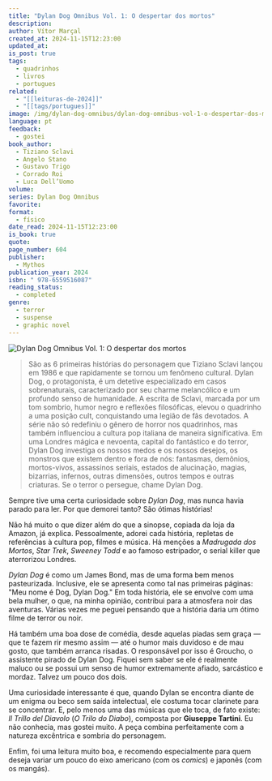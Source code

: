 ```yaml
---
title: "Dylan Dog Omnibus Vol. 1: O despertar dos mortos"
description: 
author: Vítor Marçal
created_at: 2024-11-15T12:23:00
updated_at: 
is_post: true
tags:
  - quadrinhos
  - livros
  - portugues
related:
  - "[[leituras-de-2024]]"
  - "[[tags/portugues]]"
image: /img/dylan-dog-omnibus/dylan-dog-omnibus-vol-1-o-despertar-dos-mortos.jpg
language: pt
feedback:
  - gostei
book_author:
  - Tiziano Sclavi
  - Angelo Stano
  - Gustavo Trigo
  - Corrado Roi
  - Luca Dell’Uomo
volume: 
series: Dylan Dog Omnibus
favorite: 
format:
  - físico
date_read: 2024-11-15T12:23:00
is_book: true
quote: 
page_number: 604
publisher:
  - Mythos
publication_year: 2024
isbn: " 978-6559516087"
reading_status:
  - completed
genre:
  - terror
  - suspense
  - graphic novel
---
```


![Dylan Dog Omnibus Vol. 1: O despertar dos mortos](img/dylan-dog-omnibus/dylan-dog-omnibus-vol-1-o-despertar-dos-mortos.jpg)

> São as 6 primeiras histórias do personagem que Tiziano Sclavi lançou em 1986 e que rapidamente se tornou um fenômeno cultural. Dylan Dog, o protagonista, é um detetive especializado em casos sobrenaturais, caracterizado por seu charme melancólico e um profundo senso de humanidade. A escrita de Sclavi, marcada por um tom sombrio, humor negro e reflexões filosóficas, elevou o quadrinho a uma posição cult, conquistando uma legião de fãs devotados. A série não só redefiniu o gênero de horror nos quadrinhos, mas também influenciou a cultura pop italiana de maneira significativa. Em uma Londres mágica e nevoenta, capital do fantástico e do terror, Dylan Dog investiga os nossos medos e os nossos desejos, os monstros que existem dentro e fora de nós: fantasmas, demônios, mortos-vivos, assassinos seriais, estados de alucinação, magias, bizarrias, infernos, outras dimensões, outros tempos e outras criaturas. Se o terror o persegue, chame Dylan Dog.

Sempre tive uma certa curiosidade sobre _Dylan Dog_, mas nunca havia parado para ler. Por que demorei tanto? São ótimas histórias!

Não há muito o que dizer além do que a sinopse, copiada da loja da Amazon, já explica. Pessoalmente, adorei cada história, repletas de referências à cultura pop, filmes e música. Há menções a _Madrugada dos Mortos_, _Star Trek_, _Sweeney Todd_ e ao famoso estripador, o serial killer que aterrorizou Londres.

_Dylan Dog_ é como um James Bond, mas de uma forma bem menos pasteurizada. Inclusive, ele se apresenta como tal nas primeiras páginas: "Meu nome é Dog, Dylan Dog." Em toda história, ele se envolve com uma bela mulher, o que, na minha opinião, contribui para a atmosfera noir das aventuras. Várias vezes me peguei pensando que a história daria um ótimo filme de terror ou noir.

Há também uma boa dose de comédia, desde aquelas piadas sem graça — que te fazem rir mesmo assim — até o humor mais duvidoso e de mau gosto, que também arranca risadas. O responsável por isso é Groucho, o assistente pirado de Dylan Dog. Fiquei sem saber se ele é realmente maluco ou se possui um senso de humor extremamente afiado, sarcástico e mordaz. Talvez um pouco dos dois.

Uma curiosidade interessante é que, quando Dylan se encontra diante de um enigma ou beco sem saída intelectual, ele costuma tocar clarinete para se concentrar. E, pelo menos uma das músicas que ele toca, de fato existe: _Il Trillo del Diavolo_ (_O Trilo do Diabo_), composta por **Giuseppe Tartini**. Eu não conhecia, mas gostei muito. A peça combina perfeitamente com a natureza excêntrica e sombria do personagem.

Enfim, foi uma leitura muito boa, e recomendo especialmente para quem deseja variar um pouco do eixo americano (com os _comics_) e japonês (com os mangás).
